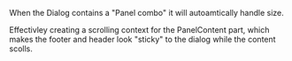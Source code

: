 When the Dialog contains a "Panel combo" it will autoamtically handle size.

Effectivley creating a scrolling context for the PanelContent part, which makes the footer and header look "sticky" to the dialog while the content scolls.
